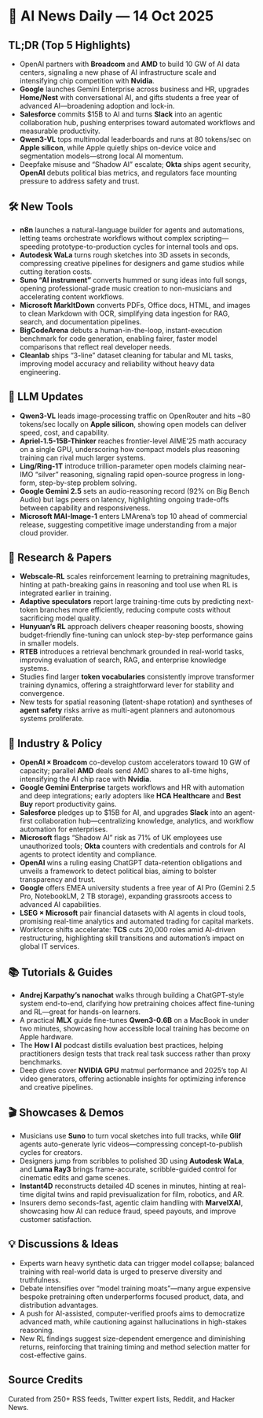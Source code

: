 # 📰 AI News Daily — 14 Oct 2025

## TL;DR (Top 5 Highlights)
- OpenAI partners with **Broadcom** and **AMD** to build 10 GW of AI data centers, signaling a new phase of AI infrastructure scale and intensifying chip competition with **Nvidia**.
- **Google** launches Gemini Enterprise across business and HR, upgrades **Home/Nest** with conversational AI, and gifts students a free year of advanced AI—broadening adoption and lock-in.
- **Salesforce** commits $15B to AI and turns **Slack** into an agentic collaboration hub, pushing enterprises toward automated workflows and measurable productivity.
- **Qwen3-VL** tops multimodal leaderboards and runs at 80 tokens/sec on **Apple silicon**, while Apple quietly ships on-device voice and segmentation models—strong local AI momentum.
- Deepfake misuse and “Shadow AI” escalate; **Okta** ships agent security, **OpenAI** debuts political bias metrics, and regulators face mounting pressure to address safety and trust.

## 🛠️ New Tools
- **n8n** launches a natural-language builder for agents and automations, letting teams orchestrate workflows without complex scripting—speeding prototype-to-production cycles for internal tools and ops.
- **Autodesk WaLa** turns rough sketches into 3D assets in seconds, compressing creative pipelines for designers and game studios while cutting iteration costs.
- **Suno “AI instrument”** converts hummed or sung ideas into full songs, opening professional-grade music creation to non-musicians and accelerating content workflows.
- **Microsoft MarkItDown** converts PDFs, Office docs, HTML, and images to clean Markdown with OCR, simplifying data ingestion for RAG, search, and documentation pipelines.
- **BigCodeArena** debuts a human-in-the-loop, instant-execution benchmark for code generation, enabling fairer, faster model comparisons that reflect real developer needs.
- **Cleanlab** ships “3-line” dataset cleaning for tabular and ML tasks, improving model accuracy and reliability without heavy data engineering.

## 🤖 LLM Updates
- **Qwen3-VL** leads image-processing traffic on OpenRouter and hits ~80 tokens/sec locally on **Apple silicon**, showing open models can deliver speed, cost, and capability.
- **Apriel-1.5-15B-Thinker** reaches frontier-level AIME’25 math accuracy on a single GPU, underscoring how compact models plus reasoning training can rival much larger systems.
- **Ling/Ring-1T** introduce trillion-parameter open models claiming near-IMO “silver” reasoning, signaling rapid open-source progress in long-form, step-by-step problem solving.
- **Google Gemini 2.5** sets an audio-reasoning record (92% on Big Bench Audio) but lags peers on latency, highlighting ongoing trade-offs between capability and responsiveness.
- **Microsoft MAI-Image-1** enters LMArena’s top 10 ahead of commercial release, suggesting competitive image understanding from a major cloud provider.

## 📑 Research & Papers
- **Webscale-RL** scales reinforcement learning to pretraining magnitudes, hinting at path-breaking gains in reasoning and tool use when RL is integrated earlier in training.
- **Adaptive speculators** report large training-time cuts by predicting next-token branches more efficiently, reducing compute costs without sacrificing model quality.
- **Hunyuan’s RL** approach delivers cheaper reasoning boosts, showing budget-friendly fine-tuning can unlock step-by-step performance gains in smaller models.
- **RTEB** introduces a retrieval benchmark grounded in real-world tasks, improving evaluation of search, RAG, and enterprise knowledge systems.
- Studies find larger **token vocabularies** consistently improve transformer training dynamics, offering a straightforward lever for stability and convergence.
- New tests for spatial reasoning (latent-shape rotation) and syntheses of **agent safety** risks arrive as multi-agent planners and autonomous systems proliferate.

## 🏢 Industry & Policy
- **OpenAI × Broadcom** co-develop custom accelerators toward 10 GW of capacity; parallel **AMD** deals send AMD shares to all-time highs, intensifying the AI chip race with **Nvidia**.
- **Google Gemini Enterprise** targets workflows and HR with automation and deep integrations; early adopters like **HCA Healthcare** and **Best Buy** report productivity gains.
- **Salesforce** pledges up to $15B for AI, and upgrades **Slack** into an agent-first collaboration hub—centralizing knowledge, analytics, and workflow automation for enterprises.
- **Microsoft** flags “Shadow AI” risk as 71% of UK employees use unauthorized tools; **Okta** counters with credentials and controls for AI agents to protect identity and compliance.
- **OpenAI** wins a ruling easing ChatGPT data-retention obligations and unveils a framework to detect political bias, aiming to bolster transparency and trust.
- **Google** offers EMEA university students a free year of AI Pro (Gemini 2.5 Pro, NotebookLM, 2 TB storage), expanding grassroots access to advanced AI capabilities.
- **LSEG × Microsoft** pair financial datasets with AI agents in cloud tools, promising real-time analytics and automated trading for capital markets.
- Workforce shifts accelerate: **TCS** cuts 20,000 roles amid AI-driven restructuring, highlighting skill transitions and automation’s impact on global IT services.

## 📚 Tutorials & Guides
- **Andrej Karpathy’s nanochat** walks through building a ChatGPT-style system end-to-end, clarifying how pretraining choices affect fine-tuning and RL—great for hands-on learners.
- A practical **MLX** guide fine-tunes **Qwen3-0.6B** on a MacBook in under two minutes, showcasing how accessible local training has become on Apple hardware.
- The **How I AI** podcast distills evaluation best practices, helping practitioners design tests that track real task success rather than proxy benchmarks.
- Deep dives cover **NVIDIA GPU** matmul performance and 2025’s top AI video generators, offering actionable insights for optimizing inference and creative pipelines.

## 🎬 Showcases & Demos
- Musicians use **Suno** to turn vocal sketches into full tracks, while **Glif** agents auto-generate lyric videos—compressing concept-to-publish cycles for creators.
- Designers jump from scribbles to polished 3D using **Autodesk WaLa**, and **Luma Ray3** brings frame-accurate, scribble-guided control for cinematic edits and game scenes.
- **Instant4D** reconstructs detailed 4D scenes in minutes, hinting at real-time digital twins and rapid previsualization for film, robotics, and AR.
- Insurers demo seconds-fast, agentic claim handling with **MarvelXAI**, showcasing how AI can reduce fraud, speed payouts, and improve customer satisfaction.

## 💡 Discussions & Ideas
- Experts warn heavy synthetic data can trigger model collapse; balanced training with real-world data is urged to preserve diversity and truthfulness.
- Debate intensifies over “model training moats”—many argue expensive bespoke pretraining often underperforms focused product, data, and distribution advantages.
- A push for AI-assisted, computer-verified proofs aims to democratize advanced math, while cautioning against hallucinations in high-stakes reasoning.
- New RL findings suggest size-dependent emergence and diminishing returns, reinforcing that training timing and method selection matter for cost-effective gains.

## Source Credits  
Curated from 250+ RSS feeds, Twitter expert lists, Reddit, and Hacker News.